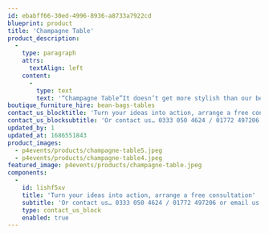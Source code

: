 ```yaml
---
id: ebabff66-30ed-4996-8936-a8733a7922cd
blueprint: product
title: 'Champagne Table'
product_description:
  -
    type: paragraph
    attrs:
      textAlign: left
    content:
      -
        type: text
        text: '“Champagne Table”It doesn’t get more stylish than our bespoke champagne table. Hand crafted to nestle perfectly alongside our booths.'
boutique_furniture_hire: bean-bags-tables
contact_us_blocktitle: 'Turn your ideas into action, arrange a free consultation'
contact_us_blocksubtitle: 'Or contact us… 0333 050 4624 / 01772 497206 or email us: info@p4events.co.uk'
updated_by: 1
updated_at: 1686551843
product_images:
  - p4events/products/champagne-table5.jpeg
  - p4events/products/champagne-table4.jpeg
featured_image: p4events/products/champagne-table.jpeg
components:
  -
    id: lishf5xv
    title: 'Turn your ideas into action, arrange a free consultation'
    subtitle: 'Or contact us… 0333 050 4624 / 01772 497206 or email us: info@p4events.co.uk'
    type: contact_us_block
    enabled: true
---
```

